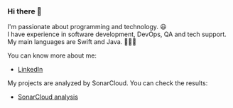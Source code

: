 ### Hi there 👋

I'm passionate about programming and technology. 😃<br>
I have experience in software development, DevOps, QA and tech support. My main languages are Swift and Java. 👨🏻‍💻

You can know more about me: 
* [LinkedIn](https://www.linkedin.com/in/oscarmorenozamora)

My projects are analyzed by SonarCloud. You can check the results:
* [SonarCloud analysis](https://sonarcloud.io/organizations/oscar-moreno/projects)
